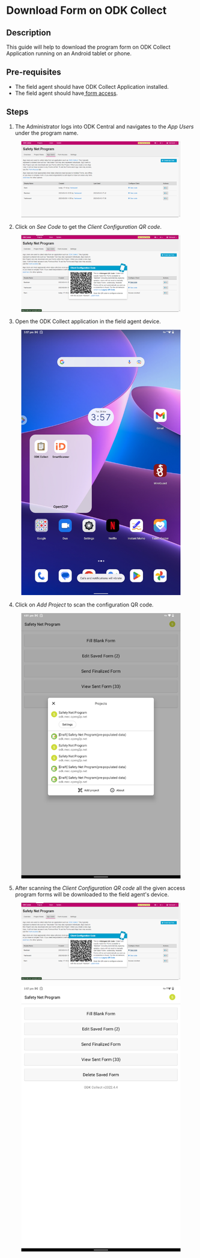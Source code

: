 # Download Form on ODK Collect

## Description

This guide will help to download the program form on ODK Collect Application running on an Android tablet or phone.

## Pre-requisites

* The field agent should have ODK Collect Application installed.
* The field agent should have[ form access](https://app.gitbook.com/o/bnTr6Kp4z4CXR4QVIPSa/s/xkdlCOLME2p03rS8nG8u/\~/changes/174/guides/user-guides/provide-form-access-to-field-agent).

## Steps

1. The Administrator logs into ODK Central and navigates to the _App Users_ under the program name.

<figure><img src="../../.gitbook/assets/odk-app-users.png" alt=""><figcaption></figcaption></figure>

2. Click on _See Code_ to get the _Client Configuration QR_ _code_.

<figure><img src="../../.gitbook/assets/client-configuration-code.png" alt=""><figcaption></figcaption></figure>

3. Open the ODK Collect application in the field agent device.

<figure><img src="../../.gitbook/assets/odk-collect-app.png" alt=""><figcaption></figcaption></figure>

4. Click on _Add Project_ to scan the configuration QR code.

<figure><img src="../../.gitbook/assets/odk-collect-project-scan.png" alt=""><figcaption></figcaption></figure>

5. After scanning the _Client Configuration QR_ _code_ all the given access program forms will be downloaded to the field agent's device.

<figure><img src="../../.gitbook/assets/client-configuration-code.png" alt=""><figcaption></figcaption></figure>

<figure><img src="../../.gitbook/assets/odk-collect-program-home-page.png" alt=""><figcaption></figcaption></figure>

